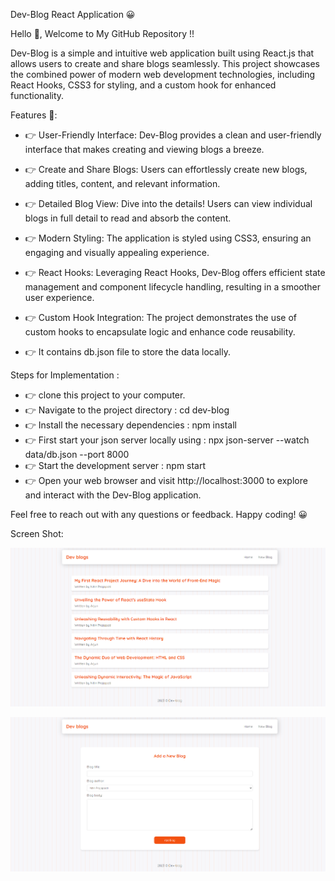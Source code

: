 Dev-Blog React Application 😀

Hello 👋, Welcome to My GitHub Repository !!

Dev-Blog is a simple and intuitive web application built using React.js that allows users to create and share blogs seamlessly. This project showcases the combined power of modern web development technologies, including React Hooks, CSS3 for styling, and a custom hook for enhanced functionality.

Features 🚀:

- 👉 User-Friendly Interface: Dev-Blog provides a clean and user-friendly interface that makes creating and viewing blogs a breeze.

* 👉 Create and Share Blogs: Users can effortlessly create new blogs, adding titles, content, and relevant information.

+ 👉 Detailed Blog View: Dive into the details! Users can view individual blogs in full detail to read and absorb the content.

- 👉 Modern Styling: The application is styled using CSS3, ensuring an engaging and visually appealing experience.

* 👉 React Hooks: Leveraging React Hooks, Dev-Blog offers efficient state management and component lifecycle handling, resulting in a smoother user experience.
  
+ 👉 Custom Hook Integration: The project demonstrates the use of custom hooks to encapsulate logic and enhance code reusability.
  
+ 👉 It contains db.json file to store the data locally.

Steps for Implementation :

+ 👉 clone this project to your computer.
+ 👉 Navigate to the project directory : cd dev-blog
+ 👉 Install the necessary dependencies : npm install
+ 👉 First start your json server locally using : npx json-server --watch data/db.json --port 8000
+ 👉 Start the development server : npm start
+ 👉 Open your web browser and visit http://localhost:3000 to explore and interact with the Dev-Blog application.


Feel free to reach out with any questions or feedback. Happy coding! 😀

Screen Shot:

![ScreenShot](https://github.com/Nitinpr1/Dev-Blog/blob/main/public/homeblog.png)

![ScreenShot](https://github.com/Nitinpr1/Dev-Blog/blob/main/public/createblog.png)





  
